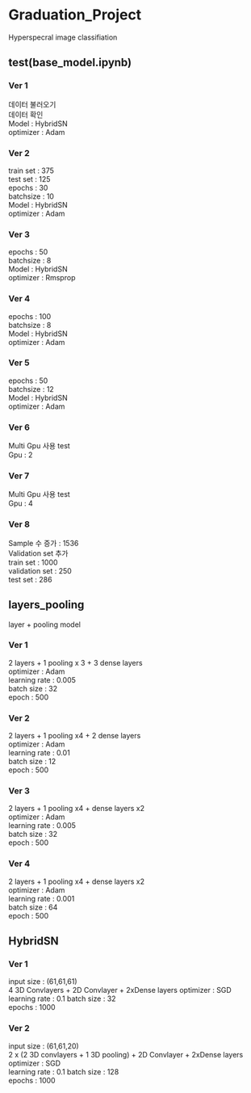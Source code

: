 # Graduation_Project
 Hyperspecral image classifiation

## test(base_model.ipynb)
 ### Ver 1
  데이터 불러오기  
  데이터 확인  
  Model : HybridSN  
  optimizer : Adam
 ### Ver 2
  train set : 375  
  test set : 125  
  epochs : 30  
  batchsize : 10  
  Model : HybridSN  
  optimizer : Adam  
 ### Ver 3
  epochs : 50  
  batchsize : 8  
  Model : HybridSN  
  optimizer : Rmsprop
 ### Ver 4
  epochs : 100  
  batchsize : 8  
  Model : HybridSN  
  optimizer : Adam
 ### Ver 5
  epochs : 50  
  batchsize : 12  
  Model : HybridSN  
  optimizer : Adam
 ### Ver 6
  Multi Gpu 사용 test  
  Gpu : 2
 ### Ver 7
  Multi Gpu 사용 test  
  Gpu : 4
 ### Ver 8
  Sample 수 증가 : 1536  
  Validation set 추가  
  train set : 1000  
  validation set : 250  
  test set : 286
  
## layers_pooling
 layer + pooling model
 ### Ver 1
  2 layers + 1 pooling x 3 + 3 dense layers  
  optimizer : Adam  
  learning rate : 0.005  
  batch size : 32  
  epoch : 500  
 ### Ver 2
  2 layers + 1 pooling x4 + 2 dense layers  
  optimizer : Adam  
  learning rate : 0.01  
  batch size : 12  
  epoch : 500  
 ### Ver 3
  2 layers + 1 pooling x4 + dense layers x2  
  optimizer : Adam  
  learning rate : 0.005  
  batch size : 32  
  epoch : 500  
 ### Ver 4
  2 layers + 1 pooling x4 + dense layers x2  
  optimizer : Adam  
  learning rate : 0.001  
  batch size : 64  
  epoch : 500  

## HybridSN
  ### Ver 1
   input size : (61,61,61)  
   4 3D Convlayers + 2D Convlayer + 2xDense layers
   optimizer : SGD  
   learning rate : 0.1
   batch size : 32  
   epochs : 1000
  ### Ver 2
   input size : (61,61,20)  
   2 x (2 3D convlayers + 1 3D pooling) + 2D Convlayer + 2xDense layers
   optimizer : SGD  
   learning rate : 0.1
   batch size : 128  
   epochs : 1000
   
